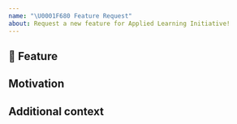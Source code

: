 ```yaml
---
name: "\U0001F680 Feature Request"
about: Request a new feature for Applied Learning Initiative!
---
```


## 🚀 Feature

<!-- A clear and concise description of the feature proposal. -->

## Motivation

<!-- Please outline the motivation for the proposal. 
Is your feature request related to a problem? e.g., 
I'm always frustrated when [...]. If this is related to another GitHub issue, please link here too. -->

## Additional context

<!-- Add any other context or screenshots about the feature request here. -->